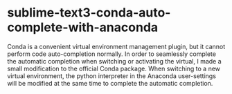 # sublime-text3-conda-auto-complete-with-anaconda
Conda is a convenient virtual environment management plugin, but it cannot perform code auto-completion normally. 
In order to seamlessly complete the automatic completion when switching or activating the virtual, I made a small modification to the official Conda package. 
When switching to a new virtual environment, the python interpreter in the Anaconda user-settings will be modified at the same time to complete the automatic completion.
